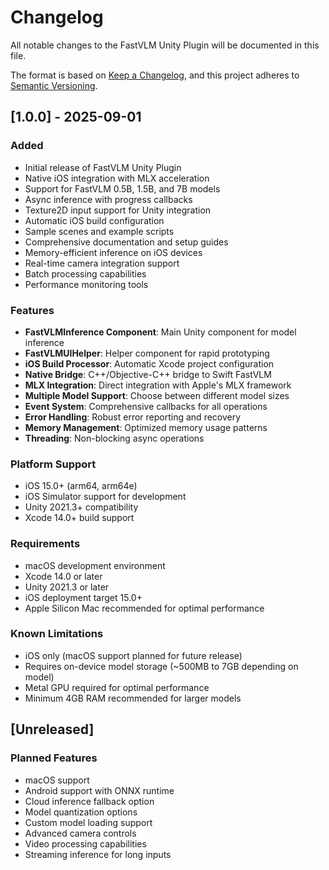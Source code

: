 # Changelog

All notable changes to the FastVLM Unity Plugin will be documented in this file.

The format is based on [Keep a Changelog](https://keepachangelog.com/en/1.0.0/),
and this project adheres to [Semantic Versioning](https://semver.org/spec/v2.0.0.html).

## [1.0.0] - 2025-09-01

### Added
- Initial release of FastVLM Unity Plugin
- Native iOS integration with MLX acceleration
- Support for FastVLM 0.5B, 1.5B, and 7B models
- Async inference with progress callbacks
- Texture2D input support for Unity integration
- Automatic iOS build configuration
- Sample scenes and example scripts
- Comprehensive documentation and setup guides
- Memory-efficient inference on iOS devices
- Real-time camera integration support
- Batch processing capabilities
- Performance monitoring tools

### Features
- **FastVLMInference Component**: Main Unity component for model inference
- **FastVLMUIHelper**: Helper component for rapid prototyping
- **iOS Build Processor**: Automatic Xcode project configuration
- **Native Bridge**: C++/Objective-C++ bridge to Swift FastVLM
- **MLX Integration**: Direct integration with Apple's MLX framework
- **Multiple Model Support**: Choose between different model sizes
- **Event System**: Comprehensive callbacks for all operations
- **Error Handling**: Robust error reporting and recovery
- **Memory Management**: Optimized memory usage patterns
- **Threading**: Non-blocking async operations

### Platform Support
- iOS 15.0+ (arm64, arm64e)
- iOS Simulator support for development
- Unity 2021.3+ compatibility
- Xcode 14.0+ build support

### Requirements
- macOS development environment
- Xcode 14.0 or later
- Unity 2021.3 or later
- iOS deployment target 15.0+
- Apple Silicon Mac recommended for optimal performance

### Known Limitations
- iOS only (macOS support planned for future release)
- Requires on-device model storage (~500MB to 7GB depending on model)
- Metal GPU required for optimal performance
- Minimum 4GB RAM recommended for larger models

## [Unreleased]

### Planned Features
- macOS support
- Android support with ONNX runtime
- Cloud inference fallback option
- Model quantization options
- Custom model loading support
- Advanced camera controls
- Video processing capabilities
- Streaming inference for long inputs
